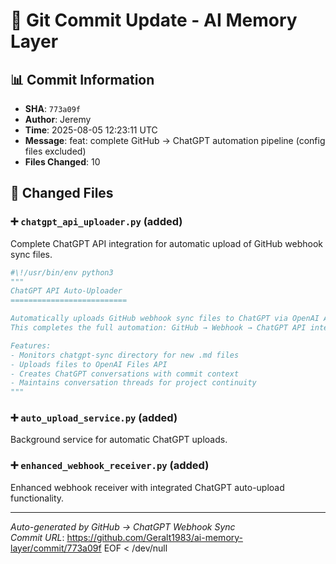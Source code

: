 # 🔄 Git Commit Update - AI Memory Layer

## 📊 Commit Information
- **SHA**: `773a09f`
- **Author**: Jeremy
- **Time**: 2025-08-05 12:23:11 UTC
- **Message**: feat: complete GitHub → ChatGPT automation pipeline (config files excluded)
- **Files Changed**: 10

## 📁 Changed Files

### ➕ `chatgpt_api_uploader.py` (added)

Complete ChatGPT API integration for automatic upload of GitHub webhook sync files.

```python
#\!/usr/bin/env python3
"""
ChatGPT API Auto-Uploader
==========================

Automatically uploads GitHub webhook sync files to ChatGPT via OpenAI API.
This completes the full automation: GitHub → Webhook → ChatGPT API integration.

Features:
- Monitors chatgpt-sync directory for new .md files
- Uploads files to OpenAI Files API
- Creates ChatGPT conversations with commit context
- Maintains conversation threads for project continuity
"""
```

### ➕ `auto_upload_service.py` (added)

Background service for automatic ChatGPT uploads.

### ➕ `enhanced_webhook_receiver.py` (added)

Enhanced webhook receiver with integrated ChatGPT auto-upload functionality.

---
*Auto-generated by GitHub → ChatGPT Webhook Sync*  
*Commit URL*: https://github.com/Geralt1983/ai-memory-layer/commit/773a09f
EOF < /dev/null